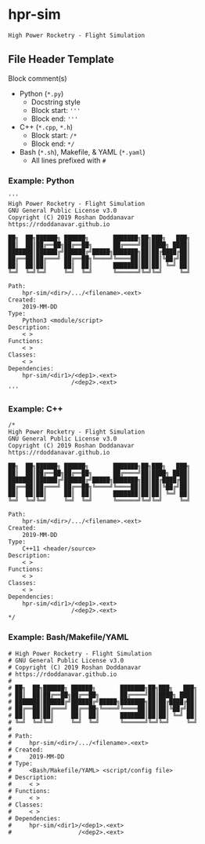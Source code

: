 # hpr-sim

`High Power Rocketry - Flight Simulation`

## File Header Template

Block comment(s)
 - Python (`*.py`)
   - Docstring style
   - Block start: `'''`
   - Block end: `'''`
 - C++ (`*.cpp`, `*.h`)
   - Block start: `/*`
   - Block end: `*/`
 - Bash (`*.sh`), Makefile, & YAML (`*.yaml`)
   - All lines prefixed with `#`

### Example: Python

```
'''
High Power Rocketry - Flight Simulation
GNU General Public License v3.0
Copyright (C) 2019 Roshan Doddanavar
https://rdoddanavar.github.io

██╗  ██╗██████╗ ██████╗       ███████╗██╗███╗   ███╗
██║  ██║██╔══██╗██╔══██╗      ██╔════╝██║████╗ ████║
███████║██████╔╝██████╔╝█████╗███████╗██║██╔████╔██║
██╔══██║██╔═══╝ ██╔══██╗╚════╝╚════██║██║██║╚██╔╝██║
██║  ██║██║     ██║  ██║      ███████║██║██║ ╚═╝ ██║
╚═╝  ╚═╝╚═╝     ╚═╝  ╚═╝      ╚══════╝╚═╝╚═╝     ╚═╝

Path:
    hpr-sim/<dir>/.../<filename>.<ext>
Created:
    2019-MM-DD
Type:
    Python3 <module/script>
Description:
    < >
Functions:
    < >
Classes:
    < >
Dependencies:
    hpr-sim/<dir1>/<dep1>.<ext>
                  /<dep2>.<ext>
'''
```

### Example: C++ 

```
/*
High Power Rocketry - Flight Simulation
GNU General Public License v3.0
Copyright (C) 2019 Roshan Doddanavar
https://rdoddanavar.github.io

██╗  ██╗██████╗ ██████╗       ███████╗██╗███╗   ███╗
██║  ██║██╔══██╗██╔══██╗      ██╔════╝██║████╗ ████║
███████║██████╔╝██████╔╝█████╗███████╗██║██╔████╔██║
██╔══██║██╔═══╝ ██╔══██╗╚════╝╚════██║██║██║╚██╔╝██║
██║  ██║██║     ██║  ██║      ███████║██║██║ ╚═╝ ██║
╚═╝  ╚═╝╚═╝     ╚═╝  ╚═╝      ╚══════╝╚═╝╚═╝     ╚═╝

Path:
    hpr-sim/<dir>/.../<filename>.<ext>
Created:
    2019-MM-DD
Type:
    C++11 <header/source>
Description:
    < >
Functions:
    < >
Classes:
    < >
Dependencies:
    hpr-sim/<dir1>/<dep1>.<ext>
                  /<dep2>.<ext>
*/
```

### Example: Bash/Makefile/YAML

```
# High Power Rocketry - Flight Simulation
# GNU General Public License v3.0
# Copyright (C) 2019 Roshan Doddanavar
# https://rdoddanavar.github.io
# 
# ██╗  ██╗██████╗ ██████╗       ███████╗██╗███╗   ███╗
# ██║  ██║██╔══██╗██╔══██╗      ██╔════╝██║████╗ ████║
# ███████║██████╔╝██████╔╝█████╗███████╗██║██╔████╔██║
# ██╔══██║██╔═══╝ ██╔══██╗╚════╝╚════██║██║██║╚██╔╝██║
# ██║  ██║██║     ██║  ██║      ███████║██║██║ ╚═╝ ██║
# ╚═╝  ╚═╝╚═╝     ╚═╝  ╚═╝      ╚══════╝╚═╝╚═╝     ╚═╝
# 
# Path:
#     hpr-sim/<dir>/.../<filename>.<ext>
# Created:
#     2019-MM-DD
# Type:
#     <Bash/Makefile/YAML> <script/config file>
# Description:
#     < >
# Functions:
#     < >
# Classes:
#     < >
# Dependencies:
#     hpr-sim/<dir1>/<dep1>.<ext>
#                   /<dep2>.<ext>
```

